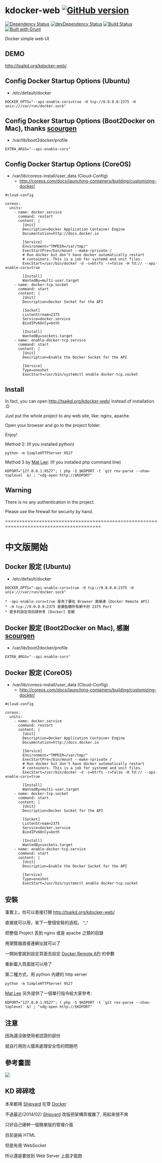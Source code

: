 kdocker-web [![GitHub version](https://badge.fury.io/gh/tsaikd%2Fkdocker-web.png)](http://badge.fury.io/gh/tsaikd%2Fkdocker-web)
===========
[![Dependency Status](https://david-dm.org/tsaikd/kdocker-web.png)](https://david-dm.org/tsaikd/kdocker-web)
[![devDependency Status](https://david-dm.org/tsaikd/kdocker-web/dev-status.png)](https://david-dm.org/tsaikd/kdocker-web#info=devDependencies)
[![Build Status](https://travis-ci.org/tsaikd/kdocker-web.png)](https://travis-ci.org/tsaikd/kdocker-web)
[![Built with Grunt](https://cdn.gruntjs.com/builtwith.png)](http://gruntjs.com/)

Docker simple web UI

[Shipyard]: https://github.com/shipyard/shipyard
[Docker]: https://www.docker.io/
[Docker Remote API]: http://docs.docker.io/en/latest/reference/api/docker_remote_api/
[Mat Lee]: http://www.hackingthursday.org/user:matlinuxer2

## DEMO

http://tsaikd.org/kdocker-web/

## Config Docker Startup Options (Ubuntu)

* /etc/default/docker

```
DOCKER_OPTS="--api-enable-cors=true -H tcp://0.0.0.0:2375 -H unix:///var/run/docker.sock"
```

## Config Docker Startup Options (Boot2Docker on Mac), thanks [scourgen](https://github.com/tsaikd/kdocker-web/issues/2)

* /var/lib/boot2docker/profile

```
EXTRA_ARGS="--api-enable-cors"
```

## Config Docker Startup Options (CoreOS)

* /var/lib/coreos-install/user_data (Cloud-Config)
	* http://coreos.com/docs/launching-containers/building/customizing-docker/

```
#cloud-config

coreos:
  units:
    - name: docker.service
      command: restart
      content: |
        [Unit]
        Description=Docker Application Container Engine
        Documentation=http://docs.docker.io

        [Service]
        Environment="TMPDIR=/var/tmp/"
        ExecStartPre=/bin/mount --make-rprivate /
        # Run docker but don't have docker automatically restart
        # containers. This is a job for systemd and unit files.
        ExecStart=/usr/bin/docker -d -s=btrfs -r=false -H fd:// --api-enable-cors=true

        [Install]
        WantedBy=multi-user.target
    - name: docker-tcp.socket
      command: start
      content: |
        [Unit]
        Description=Docker Socket for the API

        [Socket]
        ListenStream=2375
        Service=docker.service
        BindIPv6Only=both

        [Install]
        WantedBy=sockets.target
    - name: enable-docker-tcp.service
      command: start
      content: |
        [Unit]
        Description=Enable the Docker Socket for the API

        [Service]
        Type=oneshot
        ExecStart=/usr/bin/systemctl enable docker-tcp.socket
```

## Install

In fact, you can open http://tsaikd.org/kdocker-web/ instead of installation. :D

Just put the whole project to any web site, like: nginx, apache.

Open your browser and go to the project folder.

Enjoy!

Method 2: (If you installed python)

```
python -m SimpleHTTPServer 9527
```

Method 3 by [Mat Lee]: (If you installed php command line)

```
KDPORT="127.0.0.1:9527"; ( php -S $KDPORT -t `git rev-parse --show-toplevel` &) ; "xdg-open http://$KDPORT"
```

## Warning

There is no any authentication in the project.

Please use the firewall for security by hand.

========================================================================================
# 中文版開始

## Docker 設定 (Ubuntu)

* /etc/default/docker

```
DOCKER_OPTS="-api-enable-cors=true -H tcp://0.0.0.0:2375 -H unix:///var/run/docker.sock"
```

	* -api-enable-cors=true 是為了要在 Browser 直接連 [Docker Remote API]
	* -H tcp://0.0.0.0:2375 是要監聽所有網卡的 2375 Port
	* 更多的設定項目請參考 [Docker] 官網

## Docker 設定 (Boot2Docker on Mac), 感謝 [scourgen](https://github.com/tsaikd/kdocker-web/issues/2)

* /var/lib/boot2docker/profile

```
EXTRA_ARGS="--api-enable-cors"
```

## Docker 設定 (CoreOS)

* /var/lib/coreos-install/user_data (Cloud-Config)
	* http://coreos.com/docs/launching-containers/building/customizing-docker/

```
#cloud-config

coreos:
  units:
    - name: docker.service
      command: restart
      content: |
        [Unit]
        Description=Docker Application Container Engine
        Documentation=http://docs.docker.io

        [Service]
        Environment="TMPDIR=/var/tmp/"
        ExecStartPre=/bin/mount --make-rprivate /
        # Run docker but don't have docker automatically restart
        # containers. This is a job for systemd and unit files.
        ExecStart=/usr/bin/docker -d -s=btrfs -r=false -H fd:// --api-enable-cors=true

        [Install]
        WantedBy=multi-user.target
    - name: docker-tcp.socket
      command: start
      content: |
        [Unit]
        Description=Docker Socket for the API

        [Socket]
        ListenStream=2375
        Service=docker.service
        BindIPv6Only=both

        [Install]
        WantedBy=sockets.target
    - name: enable-docker-tcp.service
      command: start
      content: |
        [Unit]
        Description=Enable the Docker Socket for the API

        [Service]
        Type=oneshot
        ExecStart=/usr/bin/systemctl enable docker-tcp.socket
```

## 安裝

事實上，你可以直接打開 http://tsaikd.org/kdocker-web/

直接就可以用，省下一整個安裝的過程。 ^_^

把整個 Project 丟到 nginx 或是 apache 之類的目錄

用瀏覽器直接連網址就可以了

一開始會跳到設定頁面去設定 [Docker Remote API] 的參數

重新載入頁面就可以用了

第二種方式，用 python 內建的 http server

```
python -m SimpleHTTPServer 9527
```

[Mat Lee] 另外提供了一個單行指令給大家參考:

```
KDPORT="127.0.0.1:9527"; ( php -S $KDPORT -t `git rev-parse --show-toplevel` &) ; "xdg-open http://$KDPORT"
```

## 注意

因為還沒做使用者認證的部份

就自行用防火牆來處理安全性的問題吧

## 參考畫面

![](kdocker-web.png)

## KD 碎碎唸

本來都用 [Shipyard] 在管 [Docker]

不過最近(2014/02) [Shipyard] 改版把架構弄複雜了, 用起來很不爽

只好自己硬幹一個簡單版的管理介面

目前是純 HTML

但是有用 WebSocket

所以還是要放到 Web Server 上面才能跑
